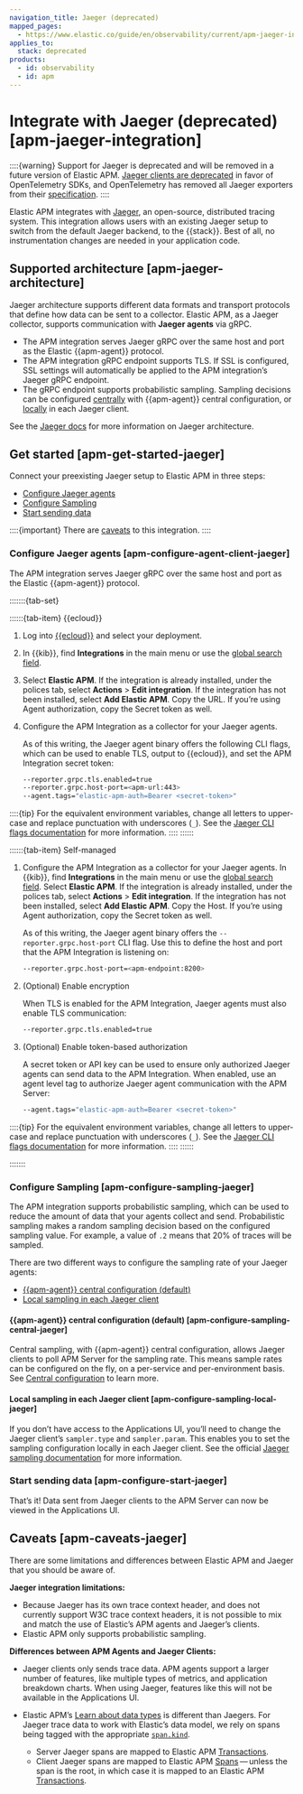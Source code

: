 ```yaml
---
navigation_title: Jaeger (deprecated)
mapped_pages:
  - https://www.elastic.co/guide/en/observability/current/apm-jaeger-integration.html
applies_to:
  stack: deprecated
products:
  - id: observability
  - id: apm
---
```


# Integrate with Jaeger (deprecated) [apm-jaeger-integration]

::::{warning}
Support for Jaeger is deprecated and will be removed in a future version of Elastic APM. [Jaeger clients are deprecated](https://www.jaegertracing.io/docs/1.35/client-libraries/) in favor of OpenTelemetry SDKs, and OpenTelemetry has removed all Jaeger exporters from their [specification](https://github.com/open-telemetry/opentelemetry-specification/pull/2858).
::::

Elastic APM integrates with [Jaeger](https://www.jaegertracing.io/), an open-source, distributed tracing system. This integration allows users with an existing Jaeger setup to switch from the default Jaeger backend, to the {{stack}}. Best of all, no instrumentation changes are needed in your application code.

## Supported architecture [apm-jaeger-architecture]

Jaeger architecture supports different data formats and transport protocols that define how data can be sent to a collector. Elastic APM, as a Jaeger collector, supports communication with **Jaeger agents** via gRPC.

* The APM integration serves Jaeger gRPC over the same host and port as the Elastic {{apm-agent}} protocol.
* The APM integration gRPC endpoint supports TLS. If SSL is configured, SSL settings will automatically be applied to the APM integration’s Jaeger gRPC endpoint.
* The gRPC endpoint supports probabilistic sampling. Sampling decisions can be configured [centrally](#apm-configure-sampling-central-jaeger) with {{apm-agent}} central configuration, or [locally](#apm-configure-sampling-local-jaeger) in each Jaeger client.

See the [Jaeger docs](https://www.jaegertracing.io/docs/1.27/architecture) for more information on Jaeger architecture.

## Get started [apm-get-started-jaeger]

Connect your preexisting Jaeger setup to Elastic APM in three steps:

* [Configure Jaeger agents](#apm-configure-agent-client-jaeger)
* [Configure Sampling](#apm-configure-sampling-jaeger)
* [Start sending data](#apm-configure-start-jaeger)

::::{important}
There are [caveats](#apm-caveats-jaeger) to this integration.
::::

### Configure Jaeger agents [apm-configure-agent-client-jaeger]

The APM integration serves Jaeger gRPC over the same host and port as the Elastic {{apm-agent}} protocol.

:::::::{tab-set}

::::::{tab-item} {{ecloud}}
1. Log into [{{ecloud}}](https://cloud.elastic.co?page=docs&placement=docs-body) and select your deployment.
2. In {{kib}}, find **Integrations** in the main menu or use the [global search field](/explore-analyze/find-and-organize/find-apps-and-objects.md).
3. Select **Elastic APM**. If the integration is already installed, under the polices tab, select **Actions** > **Edit integration**. If the integration has not been installed, select **Add Elastic APM**. Copy the URL. If you’re using Agent authorization, copy the Secret token as well.
4. Configure the APM Integration as a collector for your Jaeger agents.

    As of this writing, the Jaeger agent binary offers the following CLI flags, which can be used to enable TLS, output to {{ecloud}}, and set the APM Integration secret token:

    ```bash
    --reporter.grpc.tls.enabled=true
    --reporter.grpc.host-port=<apm-url:443>
    --agent.tags="elastic-apm-auth=Bearer <secret-token>"
    ```

::::{tip}
For the equivalent environment variables, change all letters to upper-case and replace punctuation with underscores (`_`). See the [Jaeger CLI flags documentation](https://www.jaegertracing.io/docs/1.27/cli/) for more information.
::::
::::::

::::::{tab-item} Self-managed
1. Configure the APM Integration as a collector for your Jaeger agents. In {{kib}}, find **Integrations** in the main menu or use the [global search field](/explore-analyze/find-and-organize/find-apps-and-objects.md). Select **Elastic APM**. If the integration is already installed, under the polices tab, select **Actions** > **Edit integration**. If the integration has not been installed, select **Add Elastic APM**. Copy the Host. If you’re using Agent authorization, copy the Secret token as well.

    As of this writing, the Jaeger agent binary offers the `--reporter.grpc.host-port` CLI flag. Use this to define the host and port that the APM Integration is listening on:

    ```bash
    --reporter.grpc.host-port=<apm-endpoint:8200>
    ```

2. (Optional) Enable encryption

    When TLS is enabled for the APM Integration, Jaeger agents must also enable TLS communication:

    ```bash
    --reporter.grpc.tls.enabled=true
    ```

3. (Optional) Enable token-based authorization

    A secret token or API key can be used to ensure only authorized Jaeger agents can send data to the APM Integration. When enabled, use an agent level tag to authorize Jaeger agent communication with the APM Server:

    ```bash
    --agent.tags="elastic-apm-auth=Bearer <secret-token>"
    ```

::::{tip}
For the equivalent environment variables, change all letters to upper-case and replace punctuation with underscores (`_`). See the [Jaeger CLI flags documentation](https://www.jaegertracing.io/docs/1.27/cli/) for more information.
::::
::::::

:::::::

### Configure Sampling [apm-configure-sampling-jaeger]

The APM integration supports probabilistic sampling, which can be used to reduce the amount of data that your agents collect and send. Probabilistic sampling makes a random sampling decision based on the configured sampling value. For example, a value of `.2` means that 20% of traces will be sampled.

There are two different ways to configure the sampling rate of your Jaeger agents:

* [{{apm-agent}} central configuration (default)](#apm-configure-sampling-central-jaeger)
* [Local sampling in each Jaeger client](#apm-configure-sampling-local-jaeger)

#### {{apm-agent}} central configuration (default) [apm-configure-sampling-central-jaeger]

Central sampling, with {{apm-agent}} central configuration, allows Jaeger clients to poll APM Server for the sampling rate. This means sample rates can be configured on the fly, on a per-service and per-environment basis. See [Central configuration](/solutions/observability/apm/apm-agent-central-configuration.md) to learn more.

#### Local sampling in each Jaeger client [apm-configure-sampling-local-jaeger]

If you don’t have access to the Applications UI, you’ll need to change the Jaeger client’s `sampler.type` and `sampler.param`. This enables you to set the sampling configuration locally in each Jaeger client. See the official [Jaeger sampling documentation](https://www.jaegertracing.io/docs/1.27/sampling/) for more information.

### Start sending data [apm-configure-start-jaeger]

That’s it! Data sent from Jaeger clients to the APM Server can now be viewed in the Applications UI.

## Caveats [apm-caveats-jaeger]

There are some limitations and differences between Elastic APM and Jaeger that you should be aware of.

**Jaeger integration limitations:**

* Because Jaeger has its own trace context header, and does not currently support W3C trace context headers, it is not possible to mix and match the use of Elastic’s APM agents and Jaeger’s clients.
* Elastic APM only supports probabilistic sampling.

**Differences between APM Agents and Jaeger Clients:**

* Jaeger clients only sends trace data. APM agents support a larger number of features, like multiple types of metrics, and application breakdown charts. When using Jaeger, features like this will not be available in the Applications UI.
* Elastic APM’s [Learn about data types](/solutions/observability/apm/data-types.md) is different than Jaegers. For Jaeger trace data to work with Elastic’s data model, we rely on spans being tagged with the appropriate [`span.kind`](https://github.com/opentracing/specification/blob/master/semantic_conventions.md).

    * Server Jaeger spans are mapped to Elastic APM [Transactions](/solutions/observability/apm/transactions.md).
    * Client Jaeger spans are mapped to Elastic APM [Spans](/solutions/observability/apm/spans.md) — unless the span is the root, in which case it is mapped to an Elastic APM [Transactions](/solutions/observability/apm/transactions.md).
